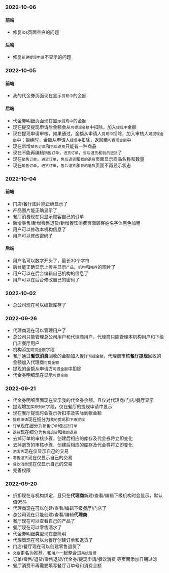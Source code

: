 ### 2022-10-06
#### 前端
* 修复ios页面空白的问题
#### 后端
* 修复`新建提现申请`不显示的问题

### 2022-10-05
#### 前端
* 我的代金券页面现在显示`提现中`的金额
#### 后端
* 代金券明细页面现在显示`提现中`的金额
* 现在提交提现申请后金额会从`可提现金额`中扣除，加入`提现中`金额
* 现在提现申请审核，如果通过，金额从申请人`提现中`扣除，加入审核人`可提现金额`中；拒绝时，金额从申请人`提现中`扣除，返回至`可提现金额`中
* 现在新增`销售订单`和`售后退货`只能有一种商品
* 现在不能再编辑`销售订单`，`进货订单`，`售后退货`和`我的退货`了
* 现在`销售订单`，`进货订单`，`售后退货`和`我的退货`页面显示商品名称和数量
* 现在`销售订单`，`进货订单`，`售后退货`和`我的退货`页面不再显示状态

### 2022-10-04
#### 前端
* 门店/餐厅图片能正确显示了
* 产品图片能正确显示了
* 餐厅消费现在只显示顾客自己的订单
* 新增零售/新增零售退货/新增餐饮消费页面顾客姓名字体黑色加粗
* 用户可以修改本机构信息了
* 用户可以修改密码了
#### 后端
* 用户名可以数字开头了，最长30个字符
* 后台能正确显示上传并显示`产品`，`机构`和`推荐`的图片了
* 用户可以在后台编辑自己机构的信息了
* 用户可以在后台修改自己的密码了

### 2022-10-02
* 总公司现在可以编辑库存了

### 2022-09-26
* 代理商现在可以管理用户了
* 总公司只能管理总公司用户和代理商用户，代理商只能管理本机构用户和下级门店餐厅用户
* 机构添加`可提金额`字段
* 餐厅通过**餐饮消费**回收的金额加入餐厅`可提金额`，代理商审核**餐厅提现**回收的金额加入代理商`可提金额`
* 提现的金额从申请方`可提金额`中扣除
* 代金券明细现在显示`可提金额`

### 2022-09-21
* 代金券明细页面现在显示我的代金券余额，且仅对代理商/门店/餐厅显示
* 提现增加`实际到帐`字段，仅在餐厅的提现申请中显示
* 现在餐厅提现时会提示折扣率及实际到帐金额
* `提现申请`现在细分为`我的提现`和`下级提现`
* `订单`现在细分为`销售订单`和`进货订单`
* `退货`现在细分为`售后退货`和`我的退货`
* 去掉订单的审核步骤，创建后相应的库存及代金券将立即变化
* 去掉退货的审核步骤，创建后相应的库存及代金券将立即变化
* `酒零售`现在仅显示自己的交易
* `零售退货`现在仅显示自己的交易
* `餐饮消费`现在仅显示自己的交易
* 完善权限


### 2022-09-20
* 折扣现在与机构绑定，且只在**代理商**新建/查看/编辑下级机构时会显示，默认值95%
* 代理商现在可以创建/查看/编辑下级餐厅/门店了
* 总公司现在只能创建/查看/编辑**代理商**
* 餐厅现在可以查看自己的产品了
* 餐厅现在可以零售酒水了
* 代金券明细类型现在更简明
* 代理商现在可以为餐厅创建订单和退货了
* 门店/餐厅现在可以创建零售退货了
* `文章`更名为推荐，和`用户`一起整合进`系统管理`
* 订单/零售/退货/零售退货/代金券/提现申请/餐饮消费 等页面添加日期过滤
* 餐厅消费不再需要填写餐厅订单号和消费金额
